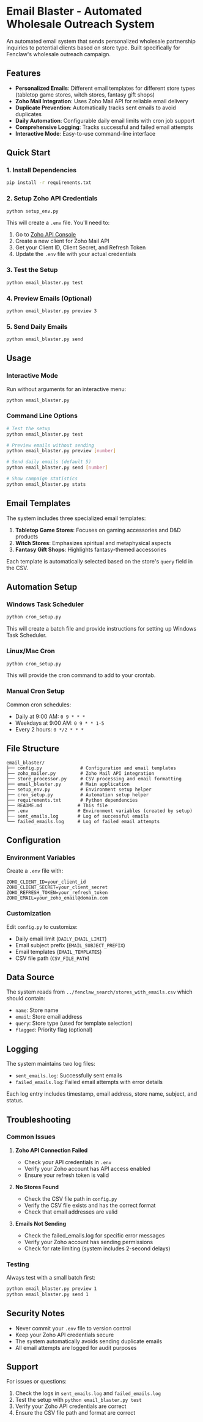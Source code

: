 # Email Blaster - Automated Wholesale Outreach System

An automated email system that sends personalized wholesale partnership inquiries to potential clients based on store type. Built specifically for Fenclaw's wholesale outreach campaign.

## Features

- **Personalized Emails**: Different email templates for different store types (tabletop game stores, witch stores, fantasy gift shops)
- **Zoho Mail Integration**: Uses Zoho Mail API for reliable email delivery
- **Duplicate Prevention**: Automatically tracks sent emails to avoid duplicates
- **Daily Automation**: Configurable daily email limits with cron job support
- **Comprehensive Logging**: Tracks successful and failed email attempts
- **Interactive Mode**: Easy-to-use command-line interface

## Quick Start

### 1. Install Dependencies

```bash
pip install -r requirements.txt
```

### 2. Setup Zoho API Credentials

```bash
python setup_env.py
```

This will create a `.env` file. You'll need to:

1. Go to [Zoho API Console](https://api-console.zoho.com/)
2. Create a new client for Zoho Mail API
3. Get your Client ID, Client Secret, and Refresh Token
4. Update the `.env` file with your actual credentials

### 3. Test the Setup

```bash
python email_blaster.py test
```

### 4. Preview Emails (Optional)

```bash
python email_blaster.py preview 3
```

### 5. Send Daily Emails

```bash
python email_blaster.py send
```

## Usage

### Interactive Mode

Run without arguments for an interactive menu:

```bash
python email_blaster.py
```

### Command Line Options

```bash
# Test the setup
python email_blaster.py test

# Preview emails without sending
python email_blaster.py preview [number]

# Send daily emails (default 5)
python email_blaster.py send [number]

# Show campaign statistics
python email_blaster.py stats
```

## Email Templates

The system includes three specialized email templates:

1. **Tabletop Game Stores**: Focuses on gaming accessories and D&D products
2. **Witch Stores**: Emphasizes spiritual and metaphysical aspects
3. **Fantasy Gift Shops**: Highlights fantasy-themed accessories

Each template is automatically selected based on the store's `query` field in the CSV.

## Automation Setup

### Windows Task Scheduler

```bash
python cron_setup.py
```

This will create a batch file and provide instructions for setting up Windows Task Scheduler.

### Linux/Mac Cron

```bash
python cron_setup.py
```

This will provide the cron command to add to your crontab.

### Manual Cron Setup

Common cron schedules:
- Daily at 9:00 AM: `0 9 * * *`
- Weekdays at 9:00 AM: `0 9 * * 1-5`
- Every 2 hours: `0 */2 * * *`

## File Structure

```
email_blaster/
├── config.py              # Configuration and email templates
├── zoho_mailer.py         # Zoho Mail API integration
├── store_processor.py     # CSV processing and email formatting
├── email_blaster.py       # Main application
├── setup_env.py           # Environment setup helper
├── cron_setup.py          # Automation setup helper
├── requirements.txt       # Python dependencies
├── README.md             # This file
├── .env                  # Environment variables (created by setup)
├── sent_emails.log       # Log of successful emails
└── failed_emails.log     # Log of failed email attempts
```

## Configuration

### Environment Variables

Create a `.env` file with:

```env
ZOHO_CLIENT_ID=your_client_id
ZOHO_CLIENT_SECRET=your_client_secret
ZOHO_REFRESH_TOKEN=your_refresh_token
ZOHO_EMAIL=your_zoho_email@domain.com
```

### Customization

Edit `config.py` to customize:

- Daily email limit (`DAILY_EMAIL_LIMIT`)
- Email subject prefix (`EMAIL_SUBJECT_PREFIX`)
- Email templates (`EMAIL_TEMPLATES`)
- CSV file path (`CSV_FILE_PATH`)

## Data Source

The system reads from `../fenclaw_search/stores_with_emails.csv` which should contain:

- `name`: Store name
- `email`: Store email address
- `query`: Store type (used for template selection)
- `flagged`: Priority flag (optional)

## Logging

The system maintains two log files:

- `sent_emails.log`: Successfully sent emails
- `failed_emails.log`: Failed email attempts with error details

Each log entry includes timestamp, email address, store name, subject, and status.

## Troubleshooting

### Common Issues

1. **Zoho API Connection Failed**
   - Check your API credentials in `.env`
   - Verify your Zoho account has API access enabled
   - Ensure your refresh token is valid

2. **No Stores Found**
   - Check the CSV file path in `config.py`
   - Verify the CSV file exists and has the correct format
   - Check that email addresses are valid

3. **Emails Not Sending**
   - Check the failed_emails.log for specific error messages
   - Verify your Zoho account has sending permissions
   - Check for rate limiting (system includes 2-second delays)

### Testing

Always test with a small batch first:

```bash
python email_blaster.py preview 1
python email_blaster.py send 1
```

## Security Notes

- Never commit your `.env` file to version control
- Keep your Zoho API credentials secure
- The system automatically avoids sending duplicate emails
- All email attempts are logged for audit purposes

## Support

For issues or questions:
1. Check the logs in `sent_emails.log` and `failed_emails.log`
2. Test the setup with `python email_blaster.py test`
3. Verify your Zoho API credentials are correct
4. Ensure the CSV file path and format are correct 